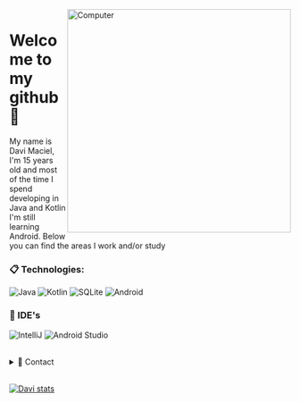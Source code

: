<img src="https://raw.githubusercontent.com/MicaelliMedeiros/micaellimedeiros/master/image/computer-illustration.png" min-width="400px" max-width="400px" width="400px" align="right" alt="Computer">

# Welcome to my github 👋
My name is Davi Maciel, I'm 15 years old and most of the time I spend developing in Java and Kotlin I'm still learning Android. Below you can find the areas I work and/or study

### :clipboard: Technologies:

  ![Java](https://img.shields.io/badge/Java-ED8B00?style=for-the-badge&logo=java&logoColor=white)
  ![Kotlin](https://img.shields.io/badge/Kotlin-000000?style=for-the-badge&logo=intellij-idea&logoColor=blue)
  ![SQLite](https://img.shields.io/badge/SQLite-07405E?style=for-the-badge&logo=sqlite&logoColor=white)
  ![Android](https://img.shields.io/badge/Android-FFFFFF?style=for-the-badge&logo=android-idea&logoColor=blue)

### 🚀 IDE's

  ![IntelliJ](https://img.shields.io/badge/IntelliJ-000000?style=for-the-badge&logo=intellij-idea&logoColor=blue)
  ![Android Studio](https://img.shields.io/badge/AndroidStudio-FFFFFF?style=for-the-badge&logo=android-idea&logoColor=blue)

<br/>

<details>
  <summary>💬 Contact</summary>
   </br>    <img align="left" alt="Discord" target="_blank" width="25px" src="https://raw.githubusercontent.com/anuraghazra/anuraghazra/master/assets/discord-round.svg"/>
  <string>Davi Maciel#7657</string>
  
   </br> <img align="left" alt="Twitter" target="_blank" width="25px" src="https://raw.githubusercontent.com/anuraghazra/anuraghazra/master/assets/twitter.svg"/>
  <string>@DaviMacielF</string> </br>
</details> 
  
<br/>

[![Davi stats](https://github-readme-stats.vercel.app/api?username=DaviMacielFeliciano&layout=compact&theme=tokyonight&hide_title=true&show_icons=true&count_private=true)](https://github.com/DaviMacielFeliciano/)
